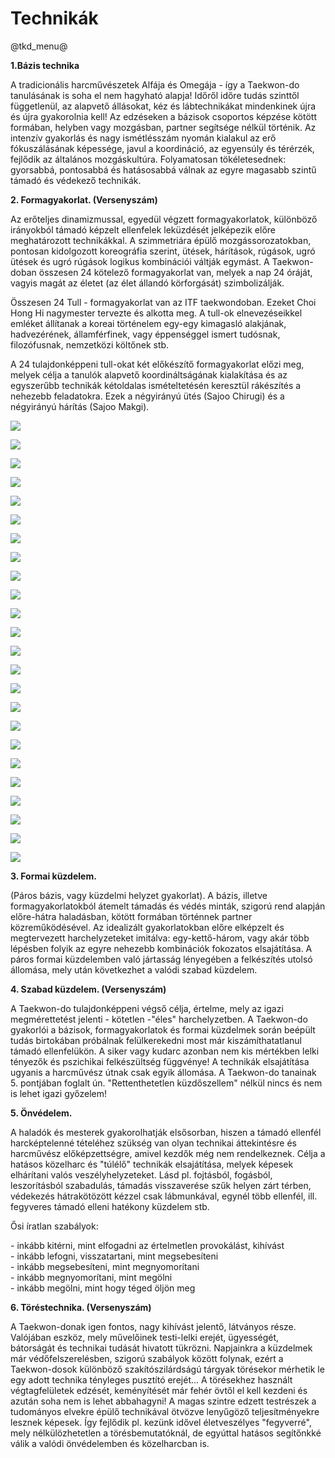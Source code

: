 # Technikák  

@tkd_menu@

**1.Bázis technika**  
  
A tradicionális harcművészetek Alfája és Omegája - így a Taekwon-do tanulásának is soha el nem hagyható alapja! Időről időre tudás szinttől függetlenül, az alapvető állásokat, kéz és lábtechnikákat mindenkinek újra és újra gyakorolnia kell! Az edzéseken a bázisok csoportos képzése kötött formában, helyben vagy mozgásban, partner segítsége nélkül történik. Az intenzív gyakorlás és nagy ismétlésszám nyomán kialakul az erő fókuszálásának képessége, javul a koordináció, az egyensúly és térérzék, fejlődik az általános mozgáskultúra. Folyamatosan tökéletesednek: gyorsabbá, pontosabbá és hatásosabbá válnak az egyre magasabb szintű támadó és védekező technikák.  
  
**2\. Formagyakorlat. (Versenyszám)**  
  
  
  
Az erőteljes dinamizmussal, egyedül végzett formagyakorlatok, különböző irányokból támadó képzelt ellenfelek leküzdését jelképezik előre meghatározott technikákkal. A szimmetriára épülő mozgássorozatokban, pontosan kidolgozott koreográfia szerint, ütések, hárítások, rúgások, ugró ütések és ugró rúgások logikus kombinációi váltják egymást. A Taekwon-doban összesen 24 kötelező formagyakorlat van, melyek a nap 24 óráját, vagyis magát az életet (az élet állandó körforgását) szimbolizálják.  
  
Összesen 24 Tull - formagyakorlat van az ITF taekwondoban. Ezeket Choi Hong Hi nagymester tervezte és alkotta meg. A tull-ok elnevezéseikkel emléket állítanak a koreai történelem egy-egy kimagasló alakjának, hadvezérének, államférfinek, vagy éppenséggel ismert tudósnak, filozófusnak, nemzetközi költőnek stb.  
  
A 24 tulajdonképpeni tull-okat két előkészítő formagyakorlat előzi meg, melyek célja a tanulók alapvető koordináltságának kialakítása és az egyszerűbb technikák kétoldalas ismételtetésén keresztül rákészítés a nehezebb feladatokra. Ezek a négyirányú ütés (Sajoo Chirugi) és a négyirányú hárítás (Sajoo Makgi).  
  

[![](images/formagyak/p1.jpg)](#fn1)

[![](images/formagyak/p2.jpg)](#fn2)

[![](images/formagyak/p3.jpg)](#fn3)

[![](images/formagyak/p4.jpg)](#fn4)

[![](images/formagyak/p5.jpg)](#fn5)

[![](images/formagyak/p6.jpg)](#fn6)

[![](images/formagyak/p7.jpg)](#fn7)

[![](images/formagyak/p8.jpg)](#fn8)

[![](images/formagyak/p9.jpg)](#fn9)

  

[![](images/formagyak/p10.jpg)](#fn10)

[![](images/formagyak/p11.jpg)](#fn11)

[![](images/formagyak/p12.jpg)](#fn12)

[![](images/formagyak/p13.jpg)](#fn13)

[![](images/formagyak/p14.jpg)](#fn14)

[![](images/formagyak/p15.jpg)](#fn15)

[![](images/formagyak/p16.jpg)](#fn16)

[![](images/formagyak/p17.jpg)](#fn17)

[![](images/formagyak/p18.jpg)](#fn18)

[![](images/formagyak/p19.jpg)](#fn19)

[![](images/formagyak/p20.jpg)](#fn20)

[![](images/formagyak/p21.jpg)](#fn21)

[![](images/formagyak/p22.jpg)](#fn22)

[![](images/formagyak/p23.jpg)](#fn23)

[![](images/formagyak/p24.jpg)](#fn24)

  
**3\. Formai küzdelem.**  
  
  
  
(Páros bázis, vagy küzdelmi helyzet gyakorlat). A bázis, illetve formagyakorlatokból átemelt támadás és védés minták, szigorú rend alapján előre-hátra haladásban, kötött formában történnek partner közreműködésével. Az idealizált gyakorlatokban előre elképzelt és megtervezett harchelyzeteket imitálva: egy-kettő-három, vagy akár több lépésben folyik az egyre nehezebb kombinációk fokozatos elsajátítása. A páros formai küzdelemben való jártasság lényegében a felkészítés utolsó állomása, mely után következhet a valódi szabad küzdelem.  
  
**4\. Szabad küzdelem. (Versenyszám)**  
  
  
  
A Taekwon-do tulajdonképpeni végső célja, értelme, mely az igazi megmérettetést jelenti - kötetlen -"éles" harchelyzetben. A Taekwon-do gyakorlói a bázisok, formagyakorlatok és formai küzdelmek során beépült tudás birtokában próbálnak felülkerekedni most már kiszámíthatatlanul támadó ellenfelükön. A siker vagy kudarc azonban nem kis mértékben lelki tényezők és pszichikai felkészültség függvénye! A technikák elsajátítása ugyanis a harcművész útnak csak egyik állomása. A Taekwon-do tanainak 5. pontjában foglalt ún. "Rettenthetetlen küzdőszellem" nélkül nincs és nem is lehet igazi győzelem!  
  
**5\. Önvédelem.**  
  
  
  
A haladók és mesterek gyakorolhatják elsősorban, hiszen a támadó ellenfél harcképtelenné tételéhez szükség van olyan technikai áttekintésre és harcművész előképzettségre, amivel kezdők még nem rendelkeznek. Célja a hatásos közelharc és "túlélő" technikák elsajátítása, melyek képesek elhárítani valós veszélyhelyzeteket. Lásd pl. fojtásból, fogásból, leszorításból szabadulás, támadás visszaverése szűk helyen zárt térben, védekezés hátrakötözött kézzel csak lábmunkával, egynél több ellenfél, ill. fegyveres támadó elleni hatékony küzdelem stb.  
  
Ősi íratlan szabályok:  
  
\- inkább kitérni, mint elfogadni az értelmetlen provokálást, kihívást  
\- inkább lefogni, visszatartani, mint megsebesíteni  
\- inkább megsebesíteni, mint megnyomorítani  
\- inkább megnyomorítani, mint megölni  
\- inkább megölni, mint hogy téged öljön meg  
  
**6\. Töréstechnika. (Versenyszám)**  
  
  
  
A Taekwon-donak igen fontos, nagy kihívást jelentő, látványos része. Valójában eszköz, mely művelőinek testi-lelki erejét, ügyességét, bátorságát és technikai tudását hivatott tükrözni. Napjainkra a küzdelmek már védőfelszerelésben, szigorú szabályok között folynak, ezért a Taekwon-dosok különböző szakítószilárdságú tárgyak törésekor mérhetik le egy adott technika tényleges pusztító erejét... A törésekhez használt végtagfelületek edzését, keményítését már fehér övtől el kell kezdeni és azután soha nem is lehet abbahagyni! A magas szintre edzett testrészek a tudományos elvekre épülő technikával ötvözve lenyűgöző teljesítményekre lesznek képesek. Így fejlődik pl. kezünk idővel életveszélyes "fegyverré", mely nélkülözhetetlen a törésbemutatóknál, de egyúttal hatásos segítőnkké válik a valódi önvédelemben és közelharcban is.
